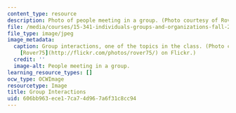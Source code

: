 ```yaml
---
content_type: resource
description: Photo of people meeting in a group. (Photo courtesy of Rover75 on Flickr.)
file: /media/courses/15-341-individuals-groups-and-organizations-fall-2006/606bb963ece17ca74d967a6f31c8cc94_15-341f06.jpg
file_type: image/jpeg
image_metadata:
  caption: Group interactions, one of the topics in the class. (Photo courtesy of
    [Rover75](http://flickr.com/photos/rover75/) on Flickr.)
  credit: ''
  image-alt: People meeting in a group.
learning_resource_types: []
ocw_type: OCWImage
resourcetype: Image
title: Group Interactions
uid: 606bb963-ece1-7ca7-4d96-7a6f31c8cc94
---
```

